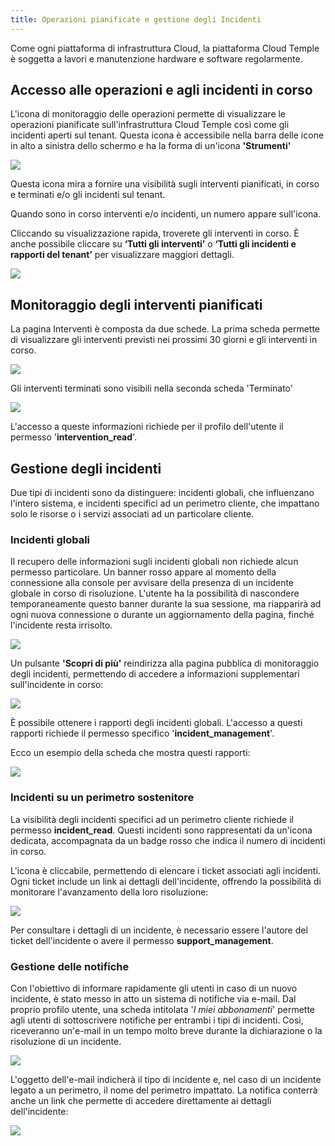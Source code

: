 ```yaml
---
title: Operazioni pianificate e gestione degli Incidenti
---
```


Come ogni piattaforma di infrastruttura Cloud, la piattaforma Cloud Temple è soggetta a lavori e manutenzione hardware e software regolarmente.

## Accesso alle operazioni e agli incidenti in corso

L'icona di monitoraggio delle operazioni permette di visualizzare le operazioni pianificate sull'infrastruttura Cloud Temple così come gli incidenti aperti sul tenant. Questa icona è accessibile nella barra delle icone in alto a sinistra dello schermo e ha la forma di un'icona __'Strumenti'__

![](images/shiva_intervention_menu01.png)

Questa icona mira a fornire una visibilità sugli interventi pianificati, in corso e terminati e/o gli incidenti sul tenant.

Quando sono in corso interventi e/o incidenti, un numero appare sull'icona.

Cliccando su visualizzazione rapida, troverete gli interventi in corso. È anche possibile cliccare su __‘Tutti gli interventi’__ o __‘Tutti gli incidenti e rapporti del tenant’__ per visualizzare maggiori dettagli.

![](images/shiva_intervention_menu03.png)

## Monitoraggio degli interventi pianificati

La pagina Interventi è composta da due schede. La prima scheda permette di visualizzare gli interventi previsti nei prossimi 30 giorni e gli interventi in corso.

![](images/shiva_intervention_menu04.png)

Gli interventi terminati sono visibili nella seconda scheda 'Terminato'

![](images/shiva_intervention_menu05.png)

L'accesso a queste informazioni richiede per il profilo dell'utente il permesso '**intervention_read**'.

## Gestione degli incidenti

Due tipi di incidenti sono da distinguere: incidenti globali, che influenzano l'intero sistema, e incidenti specifici ad un perimetro cliente, che impattano solo le risorse o i servizi associati ad un particolare cliente.

### Incidenti globali

Il recupero delle informazioni sugli incidenti globali non richiede alcun permesso particolare. Un banner rosso appare al momento della connessione alla console per avvisare della presenza di un incidente globale in corso di risoluzione. L'utente ha la possibilità di nascondere temporaneamente questo banner durante la sua sessione, ma riapparirà ad ogni nuova connessione o durante un aggiornamento della pagina, finché l'incidente resta irrisolto.

![](images/shiva_incident_001.png)

Un pulsante __'Scopri di più'__ reindirizza alla pagina pubblica di monitoraggio degli incidenti, permettendo di accedere a informazioni supplementari sull'incidente in corso:

![](images/shiva_incident_002.png)

È possibile ottenere i rapporti degli incidenti globali. L'accesso a questi rapporti richiede il permesso specifico '**incident_management**'.

Ecco un esempio della scheda che mostra questi rapporti:

![](images/shiva_incident_003.png)

### Incidenti su un perimetro sostenitore

La visibilità degli incidenti specifici ad un perimetro cliente richiede il permesso **incident_read**. Questi incidenti sono rappresentati da un'icona dedicata, accompagnata da un badge rosso che indica il numero di incidenti in corso.

L'icona è cliccabile, permettendo di elencare i ticket associati agli incidenti. Ogni ticket include un link ai dettagli dell'incidente, offrendo la possibilità di monitorare l'avanzamento della loro risoluzione:

![](images/shiva_incident_004.png)

Per consultare i dettagli di un incidente, è necessario essere l'autore del ticket dell'incidente o avere il permesso **support_management**.

### Gestione delle notifiche

Con l'obiettivo di informare rapidamente gli utenti in caso di un nuovo incidente, è stato messo in atto un sistema di notifiche via e-mail. Dal proprio profilo utente, una scheda intitolata '*I miei abbonamenti*' permette agli utenti di sottoscrivere notifiche per entrambi i tipi di incidenti. Così, riceveranno un'e-mail in un tempo molto breve durante la dichiarazione o la risoluzione di un incidente.

![](images/shiva_incident_005.png)

L'oggetto dell'e-mail indicherà il tipo di incidente e, nel caso di un incidente legato a un perimetro, il nome del perimetro impattato. La notifica conterrà anche un link che permette di accedere direttamente ai dettagli dell'incidente:

![](images/shiva_incident_006.png)